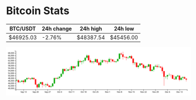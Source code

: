 # Bitcoin Stats

BTC/USDT|24h change|24h high|24h low|
|---|---|---|---|
|$46925.03|-2.76%|$48387.54|$45456.00|

<img src="./chart.svg">
